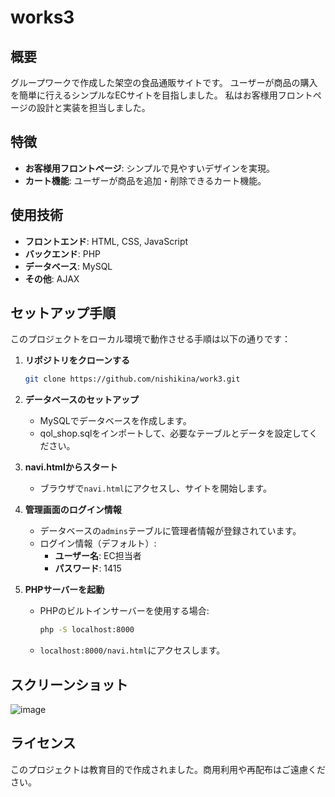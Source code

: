 # works3

## 概要
グループワークで作成した架空の食品通販サイトです。
ユーザーが商品の購入を簡単に行えるシンプルなECサイトを目指しました。
私はお客様用フロントページの設計と実装を担当しました。

## 特徴
- **お客様用フロントページ**: シンプルで見やすいデザインを実現。
- **カート機能**: ユーザーが商品を追加・削除できるカート機能。

## 使用技術
- **フロントエンド**: HTML, CSS, JavaScript
- **バックエンド**: PHP
- **データベース**: MySQL
- **その他**: AJAX

## セットアップ手順
このプロジェクトをローカル環境で動作させる手順は以下の通りです：

1. **リポジトリをクローンする**
   ```bash
   git clone https://github.com/nishikina/work3.git
   ```

2. **データベースのセットアップ**
   - MySQLでデータベースを作成します。
   - qol_shop.sqlをインポートして、必要なテーブルとデータを設定してください。

3. **navi.htmlからスタート**
   - ブラウザで`navi.html`にアクセスし、サイトを開始します。

4. **管理画面のログイン情報**
   - データベースの`admins`テーブルに管理者情報が登録されています。
   - ログイン情報（デフォルト）:
     - **ユーザー名**: EC担当者
     - **パスワード**: 1415

5. **PHPサーバーを起動**
   - PHPのビルトインサーバーを使用する場合:
     ```bash
     php -S localhost:8000
     ```
   - `localhost:8000/navi.html`にアクセスします。

## スクリーンショット
![image](https://github.com/user-attachments/assets/1bc2c6b2-6278-46d9-8938-66817063d9d4)


## ライセンス
このプロジェクトは教育目的で作成されました。商用利用や再配布はご遠慮ください。

